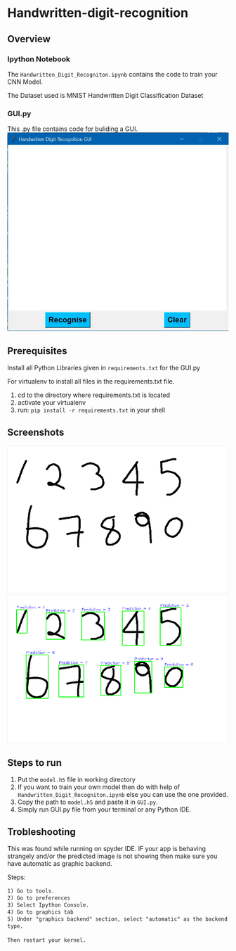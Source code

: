 # Handwritten-digit-recognition
## Overview
### Ipython Notebook
The `Handwritten_Digit_Recogniton.ipynb` contains the code to train your CNN Model.

The Dataset used is MNIST Handwritten Digit Classification Dataset
### GUI.py
This .py file contains code for buliding a GUI.
![UI](UI.jpg)

## Prerequisites
Install all Python Libraries given in `requirements.txt` for the GUI.py

For virtualenv to install all files in the requirements.txt file.

1.  cd to the directory where requirements.txt is located
2.  activate your virtualenv
3.  run: `pip install -r requirements.txt` in your shell

## Screenshots
![test](test.png)
![predict](predict.png)

## Steps to run
1.  Put the `model.h5` file in working directory
2.  If you want to train your own model then do with help of `Handwritten_Digit_Recogniton.ipynb` else you can use the one provided.
3.  Copy the path to `model.h5` and paste it in `GUI.py`.
4.  Simply run GUI.py file from your terminal or any Python IDE.

## Trobleshooting
This was found while running on spyder IDE.
IF your app is behaving strangely and/or the predicted image is not showing then make sure you have automatic as graphic backend.

Steps:
```
1) Go to tools. 
2) Go to preferences 
3) Select Ipython Console. 
4) Go to graphics tab 
5) Under "graphics backend" section, select "automatic" as the backend type.

Then restart your kernel.
```
